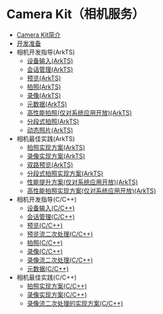 # Camera Kit（相机服务）

- [Camera Kit简介](camera-overview.md)
- [开发准备](camera-preparation.md)
- 相机开发指导(ArkTS)
  - [设备输入(ArkTS)](camera-device-input.md)
  - [会话管理(ArkTS)](camera-session-management.md)
  - [预览(ArkTS)](camera-preview.md)
  - [拍照(ArkTS)](camera-shooting.md)
  - [录像(ArkTS)](camera-recording.md)
  - [元数据(ArkTS)](camera-metadata.md)
  <!--Del-->
  - [高性能拍照(仅对系统应用开放)(ArkTS)](camera-deferred-photo.md)
  <!--DelEnd-->
  - [分段式拍照(ArkTS)](camera-deferred-capture.md)
  - [动态照片(ArkTS)](camera-moving-photo.md)
- 相机最佳实践(ArkTS)
  - [拍照实现方案(ArkTS)](camera-shooting-case.md)
  - [录像实现方案(ArkTS)](camera-recording-case.md)
  - [双路预览(ArkTS)](camera-dual-channel-preview.md)
  - [分段式拍照实现方案(ArkTS)](camera-deferred-capture-case.md)
  <!--Del-->
  - [性能提升方案(仅对系统应用开放)(ArkTS)](camera-performance-improvement.md)
  - [高性能拍照实现方案(仅对系统应用开放)(ArkTS)](camera-deferred-photo-case.md)
  <!--DelEnd-->
- 相机开发指导(C/C++)
  - [设备输入(C/C++)](native-camera-device-input.md)
  - [会话管理(C/C++)](native-camera-session-management.md)
  - [预览(C/C++)](native-camera-preview.md)
  - [预览流二次处理(C/C++)](native-camera-preview-imageReceiver.md)
  - [拍照(C/C++)](native-camera-shooting.md)
  - [录像(C/C++)](native-camera-recording.md)
  - [录像流二次处理(C/C++)](native-camera-recording-imageReceiver.md)
  - [元数据(C/C++)](native-camera-metadata.md)
- 相机最佳实践(C/C++)
  - [拍照实现方案(C/C++)](native-camera-shooting-case.md)
  - [录像实现方案(C/C++)](native-camera-recording-case.md)
  - [录像流二次处理的实现方案(C/C++)](native-camera-recording-case-imageReceiver.md)
